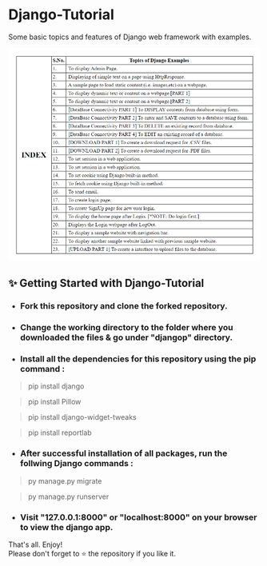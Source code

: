 # Django-Tutorial
Some basic topics and features of Django web framework with examples.

![Index of Django-Tutorial](https://raw.githubusercontent.com/saurav0001kumar/Django-Tutorial/master/django-tutorial-index.png)

## ✨ Getting Started with Django-Tutorial

* ### Fork this repository and clone the forked repository.

* ### Change the working directory to the folder where you downloaded the files & go under "djangop" directory.

* ### Install all the dependencies for this repository using the pip command :

>  pip install django  

>  pip install Pillow  

>  pip install django-widget-tweaks  

>  pip install reportlab  

* ### After successful installation of all packages, run the follwing Django commands :

>  py manage.py migrate  

>  py manage.py runserver  

* ### Visit "127.0.0.1:8000" or "localhost:8000" on your browser to view the django app.  

That's all. Enjoy!  
Please don't forget to ⭐ the repository if you like it.
